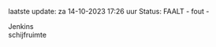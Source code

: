 laatste update: 
za 14-10-2023 17:26   uur 
Status: FAALT - fout - 
<div class="service R">Jenkins</div><div class="service R">schijfruimte</div>